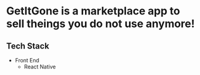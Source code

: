 # GetItGone is a marketplace app to sell theings you do not use anymore!

## Tech Stack

- Front End
  - React Native
